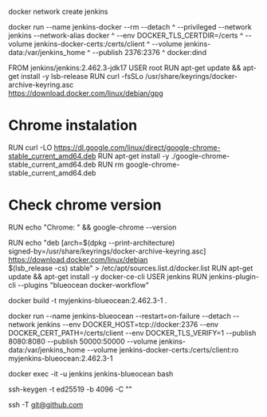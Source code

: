 docker network create jenkins

docker run --name jenkins-docker --rm --detach ^
--privileged --network jenkins --network-alias docker ^
--env DOCKER_TLS_CERTDIR=/certs ^
--volume jenkins-docker-certs:/certs/client ^
--volume jenkins-data:/var/jenkins_home ^
--publish 2376:2376 ^
docker:dind

[//]: # (Dockerfile)
FROM jenkins/jenkins:2.462.3-jdk17
USER root
RUN apt-get update && apt-get install -y lsb-release
RUN curl -fsSLo /usr/share/keyrings/docker-archive-keyring.asc \
https://download.docker.com/linux/debian/gpg

# Chrome instalation
RUN curl -LO  https://dl.google.com/linux/direct/google-chrome-stable_current_amd64.deb
RUN apt-get install -y ./google-chrome-stable_current_amd64.deb
RUN rm google-chrome-stable_current_amd64.deb
# Check chrome version
RUN echo "Chrome: " && google-chrome --version

RUN echo "deb [arch=$(dpkg --print-architecture) \
signed-by=/usr/share/keyrings/docker-archive-keyring.asc] \
https://download.docker.com/linux/debian \
$(lsb_release -cs) stable" > /etc/apt/sources.list.d/docker.list
RUN apt-get update && apt-get install -y docker-ce-cli
USER jenkins
RUN jenkins-plugin-cli --plugins "blueocean docker-workflow"


[//]: # (Build docker image from Dockerfile)
docker build -t myjenkins-blueocean:2.462.3-1 .

[//]: # (Run container)
docker run --name jenkins-blueocean --restart=on-failure --detach --network jenkins --env DOCKER_HOST=tcp://docker:2376 --env DOCKER_CERT_PATH=/certs/client --env DOCKER_TLS_VERIFY=1 --publish 8080:8080 --publish 50000:50000 --volume jenkins-data:/var/jenkins_home --volume jenkins-docker-certs:/certs/client:ro myjenkins-blueocean:2.462.3-1 

[//]: # (Connect to container)
docker exec -it -u jenkins jenkins-blueocean bash

[//]: # (Generate key)
ssh-keygen -t ed25519 -b 4096 -C "<you email here>"

[//]: # (Add github certificate to container)
ssh -T git@github.com